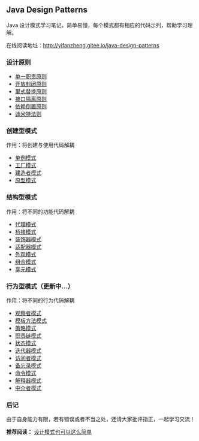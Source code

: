 ## Java Design Patterns 

Java 设计模式学习笔记，简单易懂，每个模式都有相应的代码示列，帮助学习理解。

在线阅读地址：http://yifanzheng.gitee.io/java-design-patterns

### 设计原则

- [单一职责原则](docs/srp.md)
- [开放封闭原则](docs/ocp.md)
- [里式替换原则](docs/lsp.md)
- [接口隔离原则](docs/isp.md)
- [依赖倒置原则](docs/dip.md)
- [迪米特法则](docs/lod.md)

### 创建型模式

作用：将创建与使用代码解耦

- [单例模式](docss/singleton-pattern.md)
- [工厂模式](docs/factory-pattern.md)
- [建造者模式](docs/builder-pattern.md)
- [原型模式](docs/prototype-pattern.md)

### 结构型模式

作用：将不同的功能代码解耦

- [代理模式](docs/proxy-pattern.md)
- [桥接模式](docs/bridge-pattern.md)
- [装饰器模式](docs/decorator-pattern.md)
- [适配器模式](docs/adapter-pattern.md)
- [外观模式](docs/facade-pattern.md)
- [组合模式](docs/composite-pattern.md)
- [享元模式](docs/flyweight-pattern.md)

### 行为型模式（更新中...）

作用：将不同的行为代码解耦

- [观察者模式](docs/observer-pattern.md)
- [模板方法模式](docs/template-method-pattern.md)
- [策略模式]()
- [职责链模式]()
- [状态模式]()
- [迭代器模式]()
- [访问者模式]()
- [备忘录模式]()
- [命令模式]()
- [解释器模式]()
- [中介者模式]()

### 后记

由于自身能力有限，若有错误或者不当之处，还请大家批评指正，一起学习交流！

**推荐阅读：** [设计模式也可以这么简单](https://www.javadoop.com/post/design-pattern)
